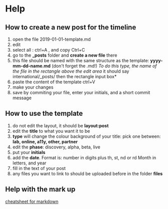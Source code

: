 # Help

## How to create a new post for the timeline

1. open the file 2019-01-01-template.md
2. edit
3. select all : ctrl+A , and copy Ctrl+C
4. go to the **_posts** folder and **create a new file** there
5. this file should be named with the same structure as the template: **yyyy-mm-dd-name.md** (don't forget the .md!) 
*To do this type, the name of the file in the rectangle above the edit area* it should say international/_posts/ then the rectangle input box*
6. paste the content of the template ctrl+V
7. make your changes
8. save by commiting your file, enter your initials, and a short commit message

## How to use the template

1. do not edit the layout, it should be **layout:post** 
2. edit the **title** to what you want it to be
3. **type** will change the colour background of your title: pick one between: **lab, online, a11y, other, partner**
4. edit the **phase**: discovery, alpha, beta, live
5. put your **initials**
6. add the **date**. Format is: number in digits plus th, st, nd or rd Month in letters, and year
7. fill in the text of your post
8. any files you want to link to should be uploaded before in the folder **files**

## Help with the mark up
[cheatsheet for markdown](https://github.com/adam-p/markdown-here/wiki/Markdown-Cheatsheet)


